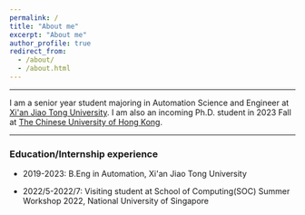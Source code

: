 ```yaml
---
permalink: /
title: "About me"
excerpt: "About me"
author_profile: true
redirect_from: 
  - /about/
  - /about.html
---
```


__________________________
I am a senior year student majoring in Automation Science and Engineer at [Xi'an Jiao Tong University](www.xjtu.edu.cn). I am also an incoming Ph.D. student in 2023 Fall at [The Chinese University of Hong Kong](https://www.cuhk.edu.hk/chinese/).

__________________________
### Education/Internship experience
- 2019-2023: B.Eng in Automation, Xi'an Jiao Tong University

- 2022/5-2022/7: Visiting student at School of Computing(SOC) Summer Workshop 2022, National University of Singapore